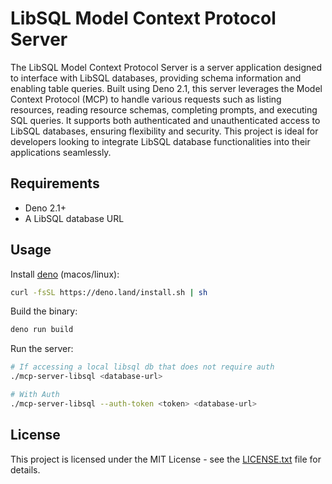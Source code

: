 # LibSQL Model Context Protocol Server

The LibSQL Model Context Protocol Server is a server application designed to
interface with LibSQL databases, providing schema information and enabling table
queries. Built using Deno 2.1, this server leverages the Model Context Protocol
(MCP) to handle various requests such as listing resources, reading resource
schemas, completing prompts, and executing SQL queries. It supports both
authenticated and unauthenticated access to LibSQL databases, ensuring
flexibility and security. This project is ideal for developers looking to
integrate LibSQL database functionalities into their applications seamlessly.

## Requirements

- Deno 2.1+
- A LibSQL database URL

## Usage

Install [deno](https://docs.deno.com/runtime) (macos/linux):

```bash
curl -fsSL https://deno.land/install.sh | sh
```

Build the binary:

```bash
deno run build
```

Run the server:

```bash
# If accessing a local libsql db that does not require auth
./mcp-server-libsql <database-url>

# With Auth
./mcp-server-libsql --auth-token <token> <database-url>
```

## License

This project is licensed under the MIT License - see the [LICENSE.txt](LICENSE.txt) file for details.
